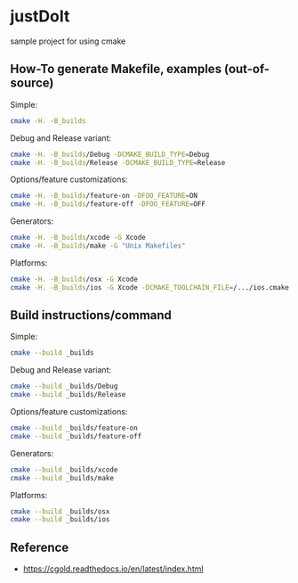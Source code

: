 # justDoIt

sample project for using cmake

## How-To generate Makefile, examples (out-of-source)

Simple:
```sh
cmake -H. -B_builds
```

Debug and Release variant:
```sh
cmake -H. -B_builds/Debug -DCMAKE_BUILD_TYPE=Debug
cmake -H. -B_builds/Release -DCMAKE_BUILD_TYPE=Release
```

Options/feature customizations:
```sh
cmake -H. -B_builds/feature-on -DFOO_FEATURE=ON
cmake -H. -B_builds/feature-off -DFOO_FEATURE=OFF
```

Generators:
```sh
cmake -H. -B_builds/xcode -G Xcode
cmake -H. -B_builds/make -G "Unix Makefiles"
```

Platforms:
```sh
cmake -H. -B_builds/osx -G Xcode
cmake -H. -B_builds/ios -G Xcode -DCMAKE_TOOLCHAIN_FILE=/.../ios.cmake
```

## Build instructions/command
Simple:
```sh
cmake --build _builds
```

Debug and Release variant:
```sh
cmake --build _builds/Debug
cmake --build _builds/Release
```

Options/feature customizations:
```sh
cmake --build _builds/feature-on
cmake --build _builds/feature-off
```

Generators:
```sh
cmake --build _builds/xcode
cmake --build _builds/make
```

Platforms:
```sh
cmake --build _builds/osx
cmake --build _builds/ios
```

## Reference
- https://cgold.readthedocs.io/en/latest/index.html
